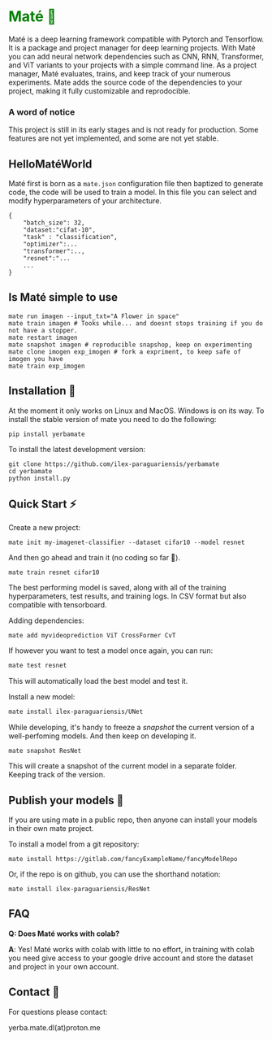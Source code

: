 <h1 style="color:green"><span style="color:green">Maté 🧉</span></h1>

Maté is a deep learning framework compatible with Pytorch and Tensorflow. It is a package and project manager for deep learning projects. 
With Maté you can add neural network dependencies such as CNN, RNN, Transformer, and ViT variants to your projects with a simple command line. As a project manager, Maté evaluates, trains, and keep track of your numerous experiments. Mate adds the source code of the dependencies to your project, making it fully customizable and reprodocible.


### A word of notice
This project is still in its early stages and is not ready for production. Some features are not yet implemented, and some are not yet stable.

## HelloMatéWorld
Maté first is born as a `mate.json` configuration file then baptized to generate code, the code will be used to train a model. In this file you can select and modify hyperparameters of your architecture. 
```
{
	"batch_size": 32,
	"dataset:"cifat-10", 
	"task" : "classification",
	"optimizer":...	
	"transformer":..,
	"resnet":"...
	...
}
```



## Is Maté simple to use

```
mate run imagen --input_txt="A Flower in space"
mate train imagen # Tooks while... and doesnt stops training if you do not have a stopper.
mate restart imagen 
mate snapshot imagen # reproducible snapshop, keep on experimenting
mate clone imogen exp_imogen # fork a expriment, to keep safe of imogen you have
mate train exp_imogen 
```


## Installation 🔌

At the moment it only works on Linux and MacOS. Windows is on its way.
To install the stable version of mate you need to do the following:
```
pip install yerbamate
```

To install the latest development version:
```
git clone https://github.com/ilex-paraguariensis/yerbamate 
cd yerbamate
python install.py
```

## Quick Start ⚡
Create a new project:
```
mate init my-imagenet-classifier --dataset cifar10 --model resnet
```
And then go ahead and train it (no coding so far 🤗).
```
mate train resnet cifar10 
```
The best performing model is saved, along with all of the training hyperparameters, test results, and training logs. In CSV format but also compatible with tensorboard.

Adding dependencies:
```
mate add myvideoprediction ViT CrossFormer CvT
```


If however you want to test a model once again, you can run:
```bash
mate test resnet
```
This will automatically load the best model and test it.


Install a new model:
```bash
mate install ilex-paraguariensis/UNet
```


While developing, it's handy to freeze a *snapshot* the current version of a well-perfoming models. And then keep on developing it.
```
mate snapshot ResNet
```
This will create a snapshot of the current model in a separate folder. Keeping track of the version.

## Publish your models 🎁 
If you are using mate in a public repo, then anyone can install your models in their own mate project.


To install a model from a git repository:
```
mate install https://gitlab.com/fancyExampleName/fancyModelRepo
````
Or, if the repo is on github, you can use the shorthand notation:

```
mate install ilex-paraguariensis/ResNet 
```

## FAQ
**Q: Does Maté works with colab?**

**A**: Yes! Maté works with colab with little to no effort, in training with colab you need give access to your google drive account and store the dataset and project in your own account.

## Contact 🤝 

For questions please contact:

yerba.mate.dl(at)proton.me
